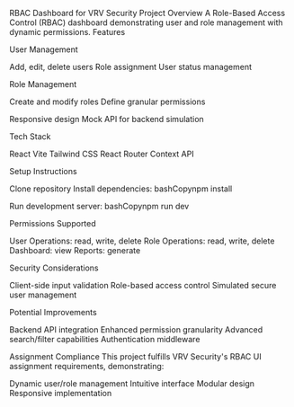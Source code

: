  RBAC Dashboard for VRV Security
Project Overview
A Role-Based Access Control (RBAC) dashboard demonstrating user and role management with dynamic permissions.
Features

User Management

Add, edit, delete users
Role assignment
User status management


Role Management

Create and modify roles
Define granular permissions


Responsive design
Mock API for backend simulation

Tech Stack

React
Vite
Tailwind CSS
React Router
Context API

Setup Instructions

Clone repository
Install dependencies:
bashCopynpm install

Run development server:
bashCopynpm run dev


Permissions Supported

User Operations: read, write, delete
Role Operations: read, write, delete
Dashboard: view
Reports: generate

Security Considerations

Client-side input validation
Role-based access control
Simulated secure user management

Potential Improvements

Backend API integration
Enhanced permission granularity
Advanced search/filter capabilities
Authentication middleware

Assignment Compliance
This project fulfills VRV Security's RBAC UI assignment requirements, demonstrating:

Dynamic user/role management
Intuitive interface
Modular design
Responsive implementation
